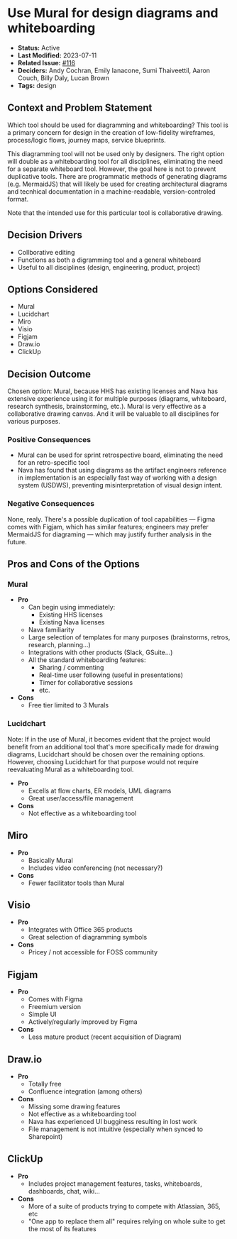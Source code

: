 # Use Mural for design diagrams and whiteboarding

- **Status:** Active
- **Last Modified:** 2023-07-11
- **Related Issue:** [#116](https://github.com/HHS/grants-equity/issues/116)
- **Deciders:** Andy Cochran, Emily Ianacone, Sumi Thaiveettil, Aaron Couch, Billy Daly, Lucan Brown
- **Tags:** design

## Context and Problem Statement

Which tool should be used for diagramming and whiteboarding? This tool is a primary concern for design in the creation of low-fidelity wireframes, process/logic flows, journey maps, service blueprints.

This diagramming tool will not be used only by designers. The right option will double as a whiteboarding tool for all disciplines, eliminating the need for a separate whiteboard tool. However, the goal here is not to prevent duplicative tools. There are programmatic methods of generating diagrams (e.g. MermaidJS) that will likely be used for creating architectural diagrams and tecnhical documentation in a machine-readable, version-controled format.

Note that the intended use for this particular tool is collaborative drawing.

## Decision Drivers <!-- RECOMMENDED -->

- Collborative editing
- Functions as both a digramming tool and a general whiteboard
- Useful to all disciplines (design, engineering, product, project)

## Options Considered

- Mural
- Lucidchart
- Miro
- Visio
- Figjam
- Draw.io
- ClickUp

## Decision Outcome <!-- REQUIRED -->

Chosen option: Mural, because HHS has existing licenses and Nava has extensive experience using it for multiple purposes (diagrams, whiteboard, research synthesis, brainstorming, etc.). Mural is very effective as a collaborative drawing canvas. And it will be valuable to all disciplines for various purposes.

### Positive Consequences <!-- OPTIONAL -->

- Mural can be used for sprint retrospective board, eliminating the need for an retro-specific tool
- Nava has found that using diagrams as the artifact engineers reference in implementation is an especially fast way of working with a design system (USDWS), preventing misinterpretation of visual design intent.

### Negative Consequences <!-- OPTIONAL -->

None, realy. There's a possible duplication of tool capabilities — Figma comes with Figjam, which has similar features; engineers may prefer MermaidJS for diagraming — which may justify further analysis in the future.

## Pros and Cons of the Options <!-- OPTIONAL -->

### Mural

- **Pro**
  - Can begin using immediately:
    - Existing HHS licenses
    - Existing Nava licenses
  - Nava familiarity
  - Large selection of templates for many purposes (brainstorms, retros, research, planning…)
  - Integrations with other products (Slack, GSuite…)
  - All the standard whiteboarding features:
    - Sharing / commenting
    - Real-time user following (useful in presentations)
    - Timer for collaborative sessions
    - etc.
- **Cons**
  - Free tier limited to 3 Murals

### Lucidchart

Note: If in the use of Mural, it becomes evident that the project would benefit from an additional tool that's more specifically made for drawing diagrams, Lucidchart should be chosen over the remaining options. However, choosing Lucidchart for that purpose would not require reevaluating Mural as a whiteboarding tool.

- **Pro**
  - Excells at flow charts, ER models, UML diagrams
  - Great user/access/file management
- **Cons**
  - Not effective as a whiteboarding tool

## Miro

- **Pro**
  - Basically Mural
  - Includes video conferencing (not necessary?)
- **Cons**
  - Fewer facilitator tools than Mural

## Visio

- **Pro**
  - Integrates with Office 365 products
  - Great selection of diagramming symbols
- **Cons**
  - Pricey / not accessible for FOSS community

## Figjam

- **Pro**
  - Comes with Figma
  - Freemium version
  - Simple UI
  - Actively/regularly improved by Figma
- **Cons**
  - Less mature product (recent acquisition of Diagram)

## Draw.io

- **Pro**
  - Totally free
  - Confluence integration (among others)
- **Cons**
  - Missing some drawing features
  - Not effective as a whiteboarding tool
  - Nava has experienced UI bugginess resulting in lost work
  - File management is not intuitive (especially when synced to Sharepoint)

## ClickUp

- **Pro**
  - Includes project management features, tasks, whiteboards, dashboards, chat, wiki… 
- **Cons**
  - More of a suite of products trying to compete with Atlassian, 365, etc
  - "One app to replace them all" requires relying on whole suite to get the most of its features

